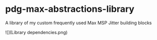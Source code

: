 # pdg-max-abstractions-library

A library of my custom frequently used Max MSP Jitter building blocks

![](Library dependencies.png)
